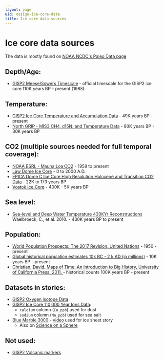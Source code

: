 ```yaml
---
layout: page
uid: design-ice-core-data
title: Ice core data sources
---
```


# Ice core data sources

The data is mostly found on [NOAA NCDC's Paleo Data page](https://www.ncdc.noaa.gov/paleo-search/)

## Depth/Age:
  - [GISP2 Meese/Sowers Timescale](ftp://ftp.ncdc.noaa.gov/pub/data/paleo/icecore/greenland/summit/gisp2/depthage/gisp2age.txt) - official timescale for the GISP2 ice core 110K years BP - present (1988)

## Temperature:
  - [GISP2 Ice Core Temperature and Accumulation Data](ftp://ftp.ncdc.noaa.gov/pub/data/paleo/icecore/greenland/summit/gisp2/isotopes/gisp2_temp_accum_alley2000.txt) - 49K years BP - present
  - [North GRIP - MIS3 CH4, d15N, and Temperature Data](https://www1.ncdc.noaa.gov/pub/data/paleo/icecore/greenland/summit/ngrip/ngrip2006d15n-ch4-t.txt) - 80K years BP - 30K years BP

## CO2 (multiple sources needed for full temporal coverage):
  - [NOAA ESRL - Mauna Loa CO2](ftp://aftp.cmdl.noaa.gov/products/trends/co2/co2_annmean_mlo.txt) - 1958 to present
  - [Law Dome Ice Core](ftp://ftp.ncdc.noaa.gov/pub/data/paleo/icecore/antarctica/law/law2006.txt) - 0 to 2000 A.D.
  - [EPICA Dome C Ice Core High Resolution Holocene and Transition CO2 Data](ftp://ftp.ncdc.noaa.gov/pub/data/paleo/icecore/antarctica/epica_domec/edc-co2.txt) - 22K to 173 years BP
  - [Vostok Ice Core](http://cdiac.ess-dive.lbl.gov/ftp/trends/co2/vostok.icecore.co2) - 400K - 5K years BP

## Sea level:
  - [Sea-level and Deep Water Temperature 430KYr Reconstructions](https://www1.ncdc.noaa.gov/pub/data/paleo/contributions_by_author/waelbroeck2002/waelbroeck2002.txt) Waelbroeck, C., et al. 2010. - 430K years BP to present

## Population:
  - [World Population Prospects: The 2017 Revision, United Nations](https://esa.un.org/unpd/wpp/DVD/Files/1_Indicators%20(Standard)/EXCEL_FILES/1_Population/WPP2017_POP_F01_1_TOTAL_POPULATION_BOTH_SEXES.xlsx) - 1950 - present
  - [Global historical population estimates 10k BC - 2 k AD (in millions)](http://themasites.pbl.nl/tridion/en/themasites/hyde/basicdrivingfactors/population/index-2.html) - 10K years BP - present
  - [Christian, David. Maps of Time: An Introduction to Big History, University of California Press: 2011. ](../assets/population_table.png) - historical counts 100K years BP - present

## Datasets in stories:

- [GISP2 Oxygen Isotope Data](ftp://ftp.ncdc.noaa.gov/pub/data/paleo/icecore/greenland/summit/gisp2/isotopes/gispd18o.txt)
- [GISP2 Ice Core 110,000 Year Ions Data](https://www.ncdc.noaa.gov/paleo-search/study/17805):
  - `calcium` column (`Ca_ppb`) used for dust
  - `sodium` column (`Na_ppb`) used for sea salt
- [Blue Marble 3000](http://radar.zhaw.ch/bluemarble3000_en.html) - [video](https://www.youtube.com/watch?feature=player_profilepage&v=S5UuXfcDqX0) used for ice sheet story
  - Also on [Science on a Sphere](https://sos.noaa.gov/datasets/blue-marble-sea-level-ice-and-vegetation-changes-19000bc-10000ad/)

## Not used:

- [GISP2 Volcanic markers](ftp://ftp.ncdc.noaa.gov/pub/data/paleo/icecore/greenland/summit/gisp2/chem/volcano.txt)
